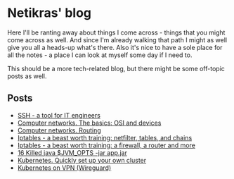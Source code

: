 # Netikras' blog

Here I'll be ranting away about things I come across - things that you might come across as well. And since I'm already walking that path I might as well give you all a heads-up what's there. Also it's nice to have a sole place for all the notes - a place I can look at myself some day if I need to.

This should be a more tech-related blog, but there might be some off-topic posts as well.

## Posts
- [SSH - a tool for IT engineers](public/ssh_a_tool_for_engineers)
- [Computer networks. The basics: OSI and devices
](public/computer_networks_the_basics)
- [Computer networks. Routing](public/computer_networks_routing)
- [Iptables - a beast worth training: netfilter, tables, and chains
](public/iptables_netfilter_basics)
- [Iptables - a beast worth training: a firewall, a router and more](public/iptables_firewall_nat_router_and_more)
- [16 Killed java $JVM_OPTS -jar app.jar](public/16_Killed_java)
- [Kubernetes. Quickly set up your own cluster](public/kubernetes_quick_cluster_setup)
- [Kubernetes on VPN (Wireguard)](public/Kubernetes_on_vpn_wireguard)

